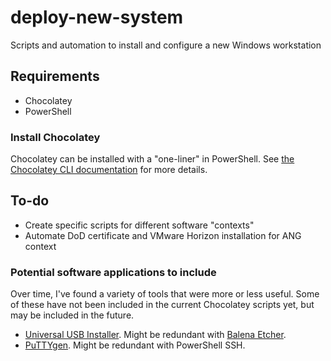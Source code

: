 # deploy-new-system

Scripts and automation to install and configure a new Windows workstation

## Requirements

- Chocolatey
- PowerShell

### Install Chocolatey

Chocolatey can be installed with a "one-liner" in PowerShell. See [the Chocolatey CLI documentation](https://docs.chocolatey.org/en-us/choco/setup) for more details.

## To-do

- Create specific scripts for different software "contexts"
- Automate DoD certificate and VMware Horizon installation for ANG context

### Potential software applications to include

Over time, I've found a variety of tools that were more or less useful. Some of these have not been included in the current Chocolatey scripts yet, but may be included in the future.

- [Universal USB Installer](https://www.pendrivelinux.com/universal-usb-installer-easy-as-1-2-3/). Might be redundant with [Balena Etcher](https://www.balena.io/etcher/).
- [PuTTYgen](https://www.puttygen.com/). Might be redundant with PowerShell SSH.
